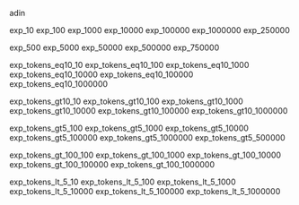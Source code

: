 

adin

exp_10
exp_100
exp_1000
exp_10000
exp_100000
exp_1000000
exp_250000

exp_500
exp_5000
exp_50000
exp_500000
exp_750000

exp_tokens_eq10_10
exp_tokens_eq10_100
exp_tokens_eq10_1000
exp_tokens_eq10_10000
exp_tokens_eq10_100000
exp_tokens_eq10_1000000

exp_tokens_gt10_10
exp_tokens_gt10_100
exp_tokens_gt10_1000
exp_tokens_gt10_10000
exp_tokens_gt10_100000
exp_tokens_gt10_1000000

exp_tokens_gt5_100
exp_tokens_gt5_1000
exp_tokens_gt5_10000
exp_tokens_gt5_100000
exp_tokens_gt5_1000000
exp_tokens_gt5_500000

exp_tokens_gt_100_100
exp_tokens_gt_100_1000
exp_tokens_gt_100_10000
exp_tokens_gt_100_100000
exp_tokens_gt_100_1000000

exp_tokens_lt_5_10
exp_tokens_lt_5_100
exp_tokens_lt_5_1000
exp_tokens_lt_5_10000
exp_tokens_lt_5_100000
exp_tokens_lt_5_1000000





